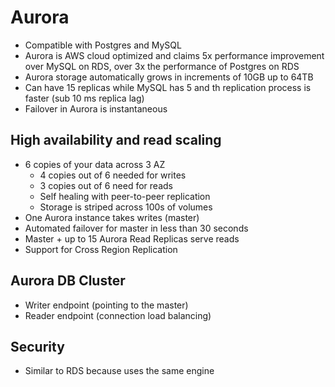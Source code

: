 # Aurora

* Compatible with Postgres and MySQL
* Aurora is AWS cloud optimized and claims 5x performance improvement over MySQL on RDS, over 3x the performance of Postgres on RDS
* Aurora storage automatically grows in increments of 10GB up to 64TB
* Can have 15 replicas while MySQL has 5 and th replication process is faster (sub 10 ms replica lag)
* Failover in Aurora is instantaneous

## High availability and read scaling

* 6 copies of your data across 3 AZ
  * 4 copies out of 6 needed for writes
  * 3 copies out of 6 need for reads
  * Self healing with peer-to-peer replication
  * Storage is striped across 100s of volumes
* One Aurora instance takes writes (master)
* Automated failover for master in less than 30 seconds
* Master + up to 15 Aurora Read Replicas serve reads
* Support for Cross Region Replication

## Aurora DB Cluster

* Writer endpoint (pointing to the master)
* Reader endpoint (connection load balancing)

## Security

* Similar to RDS because uses the same engine
